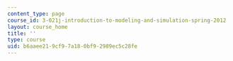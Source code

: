 ```yaml
---
content_type: page
course_id: 3-021j-introduction-to-modeling-and-simulation-spring-2012
layout: course_home
title: ''
type: course
uid: b6aaee21-9cf9-7a18-0bf9-2989ec5c28fe
---
```

